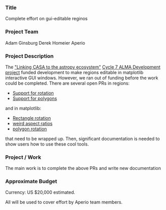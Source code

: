 ### Title
Complete effort on gui-editable reginos

### Project Team
Adam Ginsburg
Derek Homeier
Aperio

### Project Description
The ["Linking CASA to the astropy ecosystem"](https://science.nrao.edu/facilities/alma/science_sustainability/Spectral_Cube_and_Radio_Beam_Ginsburg.pdf)
[Cycle 7 ALMA Development project](https://science.nrao.edu/facilities/alma/science_sustainability/alma-develop-history) funded development to make regions editable in 
matplotlib interactive GUI windows.  However, we ran out of funding before the work could be completed.  There are several open PRs in regions:

 * [Support for rotation](https://github.com/astropy/regions/pull/390)
 * [Support for polygons](https://github.com/astropy/regions/pull/406)

and in matplotlib:

 * [Rectangle rotation](https://github.com/matplotlib/matplotlib/pull/21945)
 * [weird aspect ratios](https://github.com/matplotlib/matplotlib/pull/21886)
 * [polygon rotation](https://github.com/matplotlib/matplotlib/pull/22159)

that need to be wrapped up.  Then, significant documentation is needed to show users how to use these cool tools.

### Project / Work
The main work is to complete the above PRs and write new documentation

### Approximate Budget
Currency: US $20,000 estimated.

All will be used to cover effort by Aperio team members.
